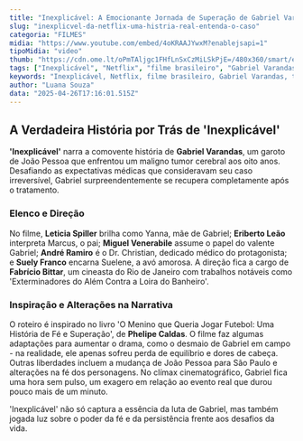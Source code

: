 ```yaml
---
title: "Inexplicável: A Emocionante Jornada de Superação de Gabriel Varandas na Netflix"
slug: "inexplicvel-da-netflix-uma-histria-real-entenda-o-caso"
categoria: "FILMES"
midia: "https://www.youtube.com/embed/4oKRAAJYwxM?enablejsapi=1"
tipoMidia: "video"
thumb: "https://cdn.ome.lt/oPmTAljgc1FHfLnSxCzMiLSkPjE=/480x360/smart/extras/conteudos/Captura_de_tela_2025-04-25_114536.png"
tags: ["Inexplicável", "Netflix", "filme brasileiro", "Gabriel Varandas", "tumor cerebral", "história real", "Fabrício Bittar"]
keywords: "Inexplicável, Netflix, filme brasileiro, Gabriel Varandas, tumor cerebral, história real, Fabrício Bittar"
author: "Luana Souza"
data: "2025-04-26T17:16:01.515Z"
---
```


## A Verdadeira História por Trás de 'Inexplicável'

**'Inexplicável'** narra a comovente história de **Gabriel Varandas**, um garoto de João Pessoa que enfrentou um maligno tumor cerebral aos oito anos. Desafiando as expectativas médicas que consideravam seu caso irreversível, Gabriel surpreendentemente se recupera completamente após o tratamento.

### Elenco e Direção

No filme, **Leticia Spiller** brilha como Yanna, mãe de Gabriel; **Eriberto Leão** interpreta Marcus, o pai; **Miguel Venerabile** assume o papel do valente Gabriel; **André Ramiro** é o Dr. Christian, dedicado médico do protagonista; e **Suely Franco** encarna Suelene, a avó amorosa. A direção fica a cargo de **Fabrício Bittar**, um cineasta do Rio de Janeiro com trabalhos notáveis como 'Exterminadores do Além Contra a Loira do Banheiro'.

### Inspiração e Alterações na Narrativa

O roteiro é inspirado no livro 'O Menino que Queria Jogar Futebol: Uma História de Fé e Superação', de **Phelipe Caldas**. O filme faz algumas adaptações para aumentar o drama, como o desmaio de Gabriel em campo - na realidade, ele apenas sofreu perda de equilíbrio e dores de cabeça. Outras liberdades incluem a mudança de João Pessoa para São Paulo e alterações na fé dos personagens. No clímax cinematográfico, Gabriel fica uma hora sem pulso, um exagero em relação ao evento real que durou pouco mais de um minuto.

'Inexplicável' não só captura a essência da luta de Gabriel, mas também jogada luz sobre o poder da fé e da persistência frente aos desafios da vida.